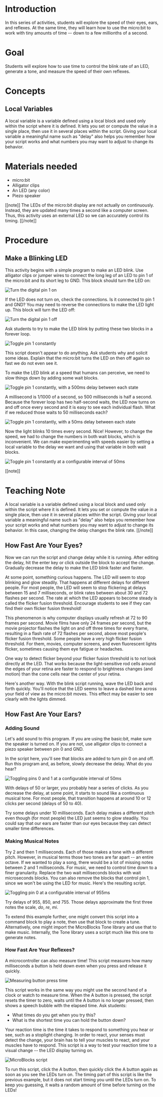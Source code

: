 # Introduction

In this series of activities, students will explore the speed of their eyes,
ears, and reflexes. At the same time, they will learn how to use the micro:bit
to work with tiny amounts of time -- down to a few millionths of a second. 

# Goal

Students will explore how to use time to control the blink rate of an LED,
generate a tone, and measure the speed of their own reflexes.

# Concepts

## Local Variables

A local variable is a variable defined using a local block and used only within
the script where it is defined. It lets you set or compute the value in a single
place, then use it in several places within the script. Giving your local
variable a meaningful name such as "delay" also helps you remember how your
script works and what numbers you may want to adjust to change its behavior.

# Materials needed

* micro:bit
* Alligator clips
* An LED (any color)
* Piezo speaker

[[note]]
The LEDs of the micro:bit display are not actually on continuously. Instead,
they are updated many times a second like a computer screen. Thus, this activity
uses an external LED so we can accurately control its timing.
[[/note]]

# Procedure

## Make a Blinking LED

This activity begins with a simple program to make an LED blink. Use alligator
clips or jumper wires to connect the long leg of an LED to pin 1 of the
micro:bit and its short leg to GND. This block should turn the LED on:

![Turn the digital pin 1 on](https://microblocks.fun/render?json=%7B%22script%22:%22script%2010%2010%20%7B%20digitalWriteOp%201%20true;%7D%20%22%2C%22libs%22:%5B%5D%2C%22scale%22:1.12%2C%22locale%22:%22English%22%7D)

If the LED does not turn on, check the connections. Is it connected to pin 1
and GND? You may need to reverse the connections to make the LED light up. This
block will turn the LED off:

![Turn the digital pin 1 off](https://microblocks.fun/render?json=%7B%22script%22:%22script%2010%2010%20%7B%20digitalWriteOp%201%20false;%7D%20%22%2C%22libs%22:%5B%5D%2C%22scale%22:1.12%2C%22locale%22:%22English%22%7D)

Ask students to try to make the LED blink by putting these two blocks in a
forever loop.

![Toggle pin 1 constantly](https://microblocks.fun/render?json=%7B%22script%22:%22script%2010%2010%20%7B%20forever%20%7B%20digitalWriteOp%201%20true;%20digitalWriteOp%201%20false;%7D;%7D%20%22%2C%22libs%22:%5B%5D%2C%22scale%22:1.12%2C%22locale%22:%22English%22%7D)

This script doesn't appear to do anything. Ask students why and solicit some
ideas. Explain that the micro:bit turns the LED on then off again so fast we do
not even see it.

To make the LED blink at a speed that humans can perceive, we need to slow
things down by adding some wait blocks. 

![Toggle pin 1 constantly, with a 500ms delay between each state](https://microblocks.fun/render?json=%7B%22script%22:%22script%2010%2010%20%7B%20forever%20%7B%20digitalWriteOp%201%20true;%20waitMillis%20500;%20digitalWriteOp%201%20false;%20waitMillis%20500;%7D;%7D%20%22%2C%22libs%22:%5B%5D%2C%22scale%22:1.12%2C%22locale%22:%22English%22%7D)

A millisecond is 1/1000 of a second, so 500 milliseconds is half a second.
Because the forever loop has two half-second waits, the LED now turns on and off
once every second and it is easy to see each individual flash. What if we
reduced those waits to 50 milliseconds each?

![Toggle pin 1 constantly, with a 50ms delay between each state](https://microblocks.fun/render?json=%7B%22script%22:%22script%2010%2010%20%7B%20forever%20%7B%20digitalWriteOp%201%20true;%20waitMillis%2050;%20digitalWriteOp%201%20false;%20waitMillis%2050;%7D;%7D%20%22%2C%22libs%22:%5B%5D%2C%22scale%22:1.12%2C%22locale%22:%22English%22%7D)

Now the light blinks 10 times every second. Nice! However, to change the speed,
we had to change the numbers in both wait blocks, which is inconvenient. We can
make experimenting with speeds easier by setting a local variable to the delay
we want and using that variable in both wait blocks. 

![Toggle pin 1 constantly at a configurable interval of 50ms](https://microblocks.fun/render?json=%7B%22script%22:%22script%2010%2010%20%7B%20forever%20%7B%20local%20%27delay%27%2050;%20digitalWriteOp%201%20true;%20waitMillis%20delay;%20digitalWriteOp%201%20false;%20waitMillis%20delay;%7D;%7D%20%22%2C%22libs%22:%5B%5D%2C%22scale%22:1.12%2C%22locale%22:%22English%22%7D)

[[note]]
# Teaching Note
A local variable is a variable defined using a local block and used only within
the script where it is defined. It lets you set or compute the value in a single
place, then use it in several places within the script. Giving your local
variable a meaningful name such as "delay" also helps you remember how your
script works and what numbers you may want to adjust to change its behavior.
In this case, changing the delay changes the blink rate.
[[/note]]

## How Fast Are Your Eyes?

Now we can run the script and change delay while it is running. After editing
the delay, hit the enter key or click outside the block to accept the change.
Gradually decrease the delay to make the LED blink faster and faster.

At some point, something curious happens. The LED will seem to stop blinking and
glow steadily. That happens at different delays for different people. For most
people, the LED will seem to stop flickering at delays between 15 and 7
milliseconds, or blink rates between about 30 and 72 flashes per second. The
rate at which the LED appears to become steady is called the flicker fusion
threshold. Encourage students to see if they can find their own flicker fusion
threshold!

This phenomenon is why computer displays usually refresh at 72 to 90 frames per
second. Movie films have only 24 frames per second, but the movie projector
flashes the light on and off three times for every frame, resulting in a flash
rate of 72 flashes per second, above most people's flicker fusion threshold.
Some people have a very high flicker fusion threshold. For them, movies,
computer screens, and even fluorescent lights flicker, sometimes causing them
eye fatigue or headaches.

One way to detect flicker beyond your flicker fusion threshold is to not look
directly at the LED. That works because the light-sensitive rod cells around the
edges of your retina are faster to respond to brightness changes (and motion)
than the cone cells near the center of your retina.

Here's another way. With the blink script running, wave the LED back and forth
quickly. You'll notice that the LED seems to leave a dashed line across your
field of view as the micro:bit moves. This effect may be easier to see clearly
with the lights dimmed.

## How Fast Are Your Ears?

### Adding Sound

Let's add sound to this program. If you are using the basic:bit, make sure the
speaker is turned on. If you are not, use alligator clips to connect a piezo
speaker between pin 0 and GND.

In the script here, you'll see that blocks are added to turn pin 0 on and off.
Run this program and, as before, slowly decrease the delay. What do you hear?

![Toggling pins 0 and 1 at a configurable interval of 50ms](https://microblocks.fun/render?json=%7B%22script%22:%22script%2010%2010%20%7B%20forever%20%7B%20local%20%27delay%27%2050;%20digitalWriteOp%201%20true;%20digitalWriteOp%200%20true;%20waitMillis%20delay;%20digitalWriteOp%201%20false;%20digitalWriteOp%200%20false;%20waitMillis%20delay;%7D;%7D%20%22%2C%22libs%22:%5B%5D%2C%22scale%22:1.12%2C%22locale%22:%22English%22%7D)

With delays of 50 or larger, you probably hear a series of clicks. As you
decrease the delay, at some point, it starts to sound like a continuous musical
tone. For most people, that transition happens at around 10 or 12 clicks per
second (delays of 50 to 40).

Try some delays under 10 milliseconds. Each delay makes a different pitch even
though (for most people) the LED just seems to glow steadily. You could say that
our ears are faster than our eyes because they can detect smaller time
differences.

### Making Musical Notes

Try 2 and then 1 milliseconds. Each of those makes a tone with a different
pitch. However, in musical terms those two tones are far apart -- an entire
octave. If we wanted to play a song, there would be a lot of missing notes
between 2 and 1 milliseconds. For music, we need to control time down to a finer
granularity. Replace the two wait milliseconds blocks with wait microseconds
blocks. You can also remove the blocks that control pin 1, since we won't be
using the LED for music. Here's the resulting script. 

![Toggling pin 0 at a configurable interval of 955ms](https://microblocks.fun/render?json=%7B%22script%22:%22script%2010%2010%20%7B%20forever%20%7B%20local%20%27delay%27%20955;%20digitalWriteOp%200%20true;%20waitMillis%20delay;%20digitalWriteOp%200%20false;%20waitMillis%20delay;%7D;%7D%20%22%2C%22libs%22:%5B%5D%2C%22scale%22:1.12%2C%22locale%22:%22English%22%7D)

Try delays of 955, 850, and 755. Those delays approximate the first three notes
the scale, _do_, _re_, _mi_.

To extend this example further, one might convert this script into a command
block to play a note, then use that block to create a tune. Alternatively, one
might import the MicroBlocks Tone library and use that to make music.
Internally, the Tone library uses a script much like this one to generate notes.

### How Fast Are Your Reflexes?

A microcontroller can also measure time! This script measures how many
milliseconds a button is held down even when you press and release it quickly. 

![Measuring button press time](https://microblocks.fun/render?json=%7B%22script%22:%22script%2010%2010%20%7B%20whenButtonPressed%20%27A%27;%20resetTimer;%20waitUntil%20%28not%20%28buttonA%29%29;%20sayIt%20%27Click%20time%27%20%28timer%29%20%27milliseconds.%27;%7D%20%22%2C%22libs%22:%5B%5D%2C%22scale%22:1.12%2C%22locale%22:%22English%22%7D)

This script works in the same way you might use the second hand of a clock or
watch to measure time. When the A button is pressed, the script resets the timer
to zero, waits until the A button is no longer pressed, then shows a speech
bubble with the elapsed time. Ask students: 

* What times do you get when you try this? 
* What is the shortest time you can hold the button down?

Your reaction time is the time it takes to respond to something you hear or see,
such as a stoplight changing. In order to react, your senses must detect the
change, your brain has to tell your muscles to react, and your muscles have to
respond. This script is a way to test your reaction time to a visual change --
the LED display turning on. 

![MicroBlocks script](https://microblocks.fun/render?json=%7B%22script%22:%22script%2010%2010%20%7B%20whenButtonPressed%20%27A%27;%20%27%5Bdisplay:mbDisplayOff%5D%27;%20sayIt%20%27%27;%20waitUntil%20%28not%20%28buttonA%29%29;%20waitMillis%20%28random%20500%202000%29;%20%27%5Bdisplay:mbDisplay%5D%27%2033554431;%20resetTimer;%20waitUntil%20%28buttonA%29;%20sayIt%20%27Your%20reaction%20time%20was%27%20%28timer%29%20%27milliseconds.%27;%7D%20%22%2C%22libs%22:%5B%22LED%20Display%22%5D%2C%22scale%22:1.12%2C%22locale%22:%22English%22%7D)

To run this script, click the A button, then quickly click the A button again as
soon as you see the LEDs turn on.  The timing part of this script is like the
previous example, but it does not start timing you until the LEDs turn on. To
keep you guessing, it waits a random amount of time before turning on the LEDs!
